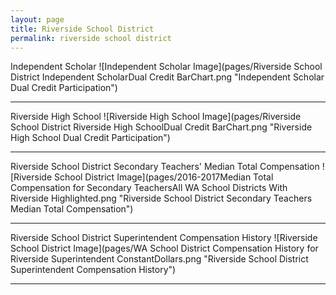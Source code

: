```yaml
---
layout: page
title: Riverside School District
permalink: riverside school district
---
```



Independent Scholar
![Independent Scholar Image](pages/Riverside School District Independent ScholarDual Credit BarChart.png "Independent Scholar Dual Credit Participation")

___

Riverside High School
![Riverside High School Image](pages/Riverside School District Riverside High SchoolDual Credit BarChart.png "Riverside High School Dual Credit Participation")

___

Riverside School District Secondary Teachers' Median Total Compensation
![Riverside School District Image](pages/2016-2017Median Total Compensation for Secondary TeachersAll WA School Districts With Riverside Highlighted.png "Riverside School District Secondary Teachers Median Total Compensation")

___

Riverside School District Superintendent Compensation History
![Riverside School District Image](pages/WA School District Compensation History for Riverside Superintendent ConstantDollars.png "Riverside School District Superintendent Compensation History")

___

